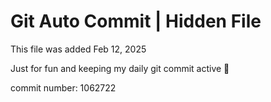 # Git Auto Commit | Hidden File

This file was added Feb 12, 2025

Just for fun and keeping my daily git commit active 🤪

commit number: 1062722
